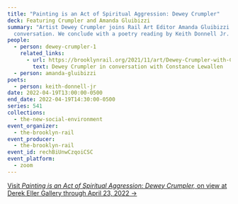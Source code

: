 ```yaml
---
title: "Painting is an Act of Spiritual Aggression: Dewey Crumpler"
deck: Featuring Crumpler and Amanda Gluibizzi
summary: "Artist Dewey Crumpler joins Rail Art Editor Amanda Gluibizzi for a
  conversation. We conclude with a poetry reading by Keith Donnell Jr. "
people:
  - person: dewey-crumpler-1
    related_links:
      - url: https://brooklynrail.org/2021/11/art/Dewey-Crumpler-with-Constance-Lewallen
        text: Dewey Crumpler in conversation with Constance Lewallen
  - person: amanda-gluibizzi
poets:
  - person: keith-donnell-jr
date: 2022-04-19T13:00:00-0500
end_date: 2022-04-19T14:30:00-0500
series: 541
collections:
  - the-new-social-environment
event_organizer:
  - the-brooklyn-rail
event_producer:
  - the-brooklyn-rail
event_id: rechBiUnwCzqoiCSC
event_platform:
  - zoom
---
```

[Visit *Painting is an Act of Spiritual Aggression: Dewey Crumpler,* on view at Derek Eller Gallery through April 23, 2022 →](https://www.derekeller.com/exhibitions/dewey-crumpler)